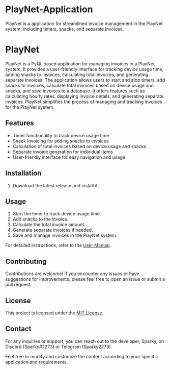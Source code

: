 # PlayNet-Application
PlayNet is a application for streamlined invoice management in the PlayNet system, including timers, snacks, and separate invoices.



# PlayNet

PlayNet is a PyQt-based application for managing invoices in a PlayNet system. It provides a user-friendly interface for tracking device usage time, adding snacks to invoices, calculating total invoices, and generating separate invoices. The application allows users to start and stop timers, add snacks to invoices, calculate total invoices based on device usage and snacks, and save invoices to a database. It offers features such as calculating hourly rates, displaying invoice details, and generating separate invoices. PlayNet simplifies the process of managing and tracking invoices for the PlayNet system.

## Features

- Timer functionality to track device usage time
- Snack invoicing for adding snacks to invoices
- Calculation of total invoices based on device usage and snacks
- Separate invoice generation for individual items
- User-friendly interface for easy navigation and usage

## Installation

1. Download the latest release and install it.

## Usage

1. Start the timer to track device usage time.
2. Add snacks to the invoice.
3. Calculate the total invoice amount.
4. Generate separate invoices if needed.
5. Save and manage invoices in the PlayNet system.

For detailed instructions, refer to the [User Manual](manual.md).

## Contributing

Contributions are welcome! If you encounter any issues or have suggestions for improvements, please feel free to open an issue or submit a pull request.

## License

This project is licensed under the [MIT License](LICENSE).

## Contact

For any inquiries or support, you can reach out to the developer, Sparky, on Discord (Sparky#2273) or Telegram (Sparky2273).


Feel free to modify and customize the content according to your specific application and requirements.
